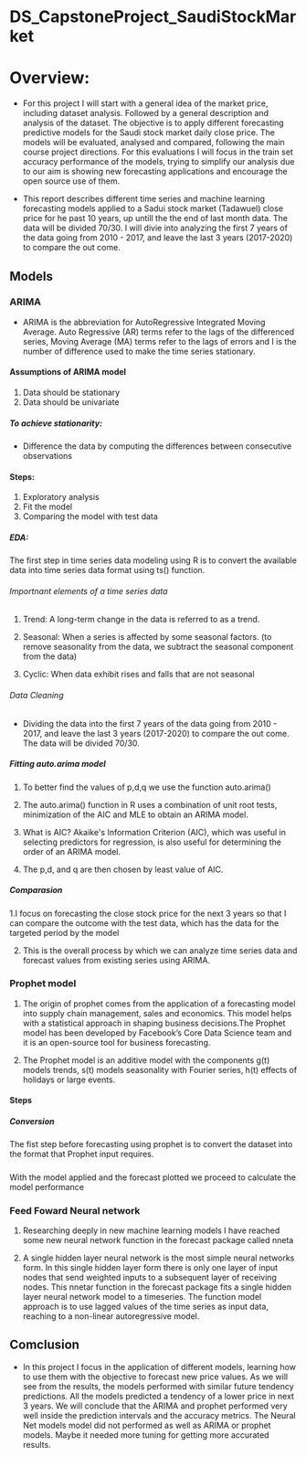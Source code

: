 # DS_CapstoneProject_SaudiStockMarket

# Overview:
* For this project I will start with a general idea of the market price, including dataset analysis. Followed by a general description and analysis of the dataset. The objective is to apply different forecasting predictive models for the Saudi stock market daily close price. The models will be evaluated, analysed and compared, following the main course project directions. For this evaluations I will focus in the train set accuracy performance of the models, trying to simplify our analysis due to our aim is showing new forecasting applications and encourage the open source use of them. 

* This report describes different time series and machine learning forecasting models applied to a Sadui stock market (Tadawuel) close price for he past 10 years, up untill the the end of last month data.  The data will be divided 70/30. I will divie into analyzing the first 7 years of the data going from 2010 - 2017, and leave the last 3 years (2017-2020) to compare the out come.

## Models 

### ARIMA 

* ARIMA is the abbreviation for AutoRegressive Integrated Moving Average. Auto Regressive (AR) terms refer to the lags of the differenced series, Moving Average (MA) terms refer to the lags of errors and I is the number of difference used to make the time series stationary.

#### Assumptions of ARIMA model

1. Data should be stationary 
2. Data should be univariate 
##### To achieve stationarity:
* Difference the data by computing the differences between consecutive observations
#### Steps:

1. Exploratory analysis
2. Fit the model
3. Comparing the model with test data 
##### EDA:
The first step in time series data modeling using R is to convert the available data into time series data format using ts() function. 

###### Importnant elements of a time series data 
1. Trend: A long-term change in the data is referred to as a trend. 

2. Seasonal: When a series is affected by some seasonal factors.
(to remove seasonality from the data, we subtract the seasonal component from the  data)

3. Cyclic: When data exhibit rises and falls that are not seasonal

###### Data Cleaning 
* Dividing the data into  the first 7 years of the data going from 2010 - 2017, and leave the last 3 years (2017-2020) to compare the out come. The data will be divided 70/30.
##### Fitting auto.arima model 

1. To better find the values of p,d,q we use the function auto.arima()

2. The auto.arima() function in R uses a combination of unit root tests, minimization of the AIC and MLE to obtain an ARIMA model.

3. What is AIC? Akaike's Information Criterion (AIC), which was useful in selecting predictors for regression, is also useful for determining the order of an ARIMA model.

4. The p,d, and q are then chosen by least value of AIC.  

##### Comparasion
1.I focus on forecasting the close stock price for the next 3 years so that I can compare the outcome with the test data, which has the data for the targeted period by the model

2. This is the overall process by which we can analyze time series data and forecast values from existing series using ARIMA.

### Prophet model

1. The origin of prophet comes from the application of a forecasting model into supply chain management, sales and economics. This model helps with a statistical approach in shaping business decisions.The Prophet model has been developed by Facebook’s Core Data Science team and it is an open-source tool for business forecasting.

2. The Prophet model is an additive model with the components g(t) models trends, s(t) models seasonality with Fourier series, h(t) effects of holidays or large events.

#### Steps 

##### Conversion
The fist step before forecasting using prophet is to convert the dataset into the format that Prophet input requires.

#####
With the model applied and the forecast plotted we proceed to calculate the model performance

### Feed Foward Neural network
1. Researching deeply in new machine learning models I have reached some new neural network function in the forecast package called nneta

2. A single hidden layer neural network is the most simple neural networks form. In this single hidden layer form there is only one layer of input nodes that send weighted inputs to a subsequent layer of receiving nodes. This nnetar function in the forecast package fits a single hidden layer neural network model to a timeseries. The function model approach is to use lagged values of the time series as input data, reaching to a non-linear autoregressive model.

## Comclusion 

* In this project I focus in the application of different models, learning how to use them with the objective to forecast new price values. As we will see from the results, the models performed with similar future tendency predictions. All the models predicted a tendency of a lower price in next 3 years. We will conclude that the ARIMA and prophet performed very well inside the prediction intervals and the accuracy metrics. The Neural Net models model did not performed as well as ARIMA or prophet models. Maybe it needed more tuning for getting more accurated results.
